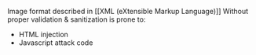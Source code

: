 Image format described in [[XML (eXtensible Markup Language)]]
Without proper validation & sanitization is prone to:
- HTML injection
- Javascript attack code
  